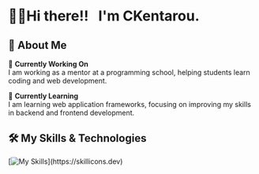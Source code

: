 # 👋🏾Hi there!!&nbsp;&nbsp; I'm CKentarou.

## 🚀 **About Me**
🔭 **Currently Working On**  
I am working as a mentor at a programming school, helping students learn coding and web development.  

🌱 **Currently Learning**  
I am learning web application frameworks, focusing on improving my skills in backend and frontend development.  

## 🛠 **My Skills & Technologies**  
[![My Skills](https://skillicons.dev/icons?i=java,spring,python,ruby,rails,html,css,js,mysql,aws,)](https://skillicons.dev)